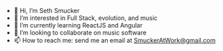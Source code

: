 - 👋 Hi, I’m Seth Smucker
- 👀 I’m interested in Full Stack, evolution, and music
- 🌱 I’m currently learning ReactJS and Angular
- 💞️ I’m looking to collaborate on music software
- 📫 How to reach me: send me an email at SmuckerAtWork@gmail.com

<!---
SethSmucker/SethSmucker is a ✨ special ✨ repository because its `README.md` (this file) appears on your GitHub profile.
You can click the Preview link to take a look at your changes.
--->
